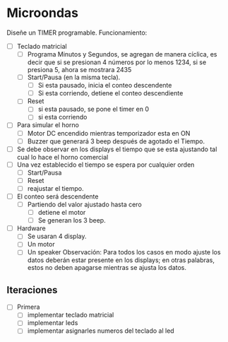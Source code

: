 # Microondas
Diseñe un TIMER programable. 
Funcionamiento: 
- [ ] Teclado matricial
  - [ ] Programa Minutos y Segundos, se agregan de manera cíclica, es decir que si se presionan 4 números por lo menos 1234, si se presiona 5, ahora se mostrara 2435
  - [ ] Start/Pausa (en la misma tecla). 
    - [ ] Si esta pausado, inicia el conteo descendente
    - [ ] Si esta corriendo, detiene el conteo descendiente
  - [ ] Reset
    - [ ] si esta pausado, se pone el timer en 0   
    - [ ] si esta corriendo
- [ ] Para simular el horno 
  - [ ] Motor DC encendido mientras temporizador esta en ON 
  - [ ] Buzzer que generará 3 beep después de agotado el Tiempo. 
- [ ] Se debe observar en los displays el tiempo que se esta ajustando tal cual lo hace el horno comercial 
- [ ] Una vez establecido el tiempo se espera por cualquier orden
  - [ ] Start/Pausa
  - [ ] Reset
  - [ ] reajustar el tiempo.
- [ ] El conteo será descendente
  - [ ] Partiendo del valor ajustado hasta cero 
    - [ ] detiene el motor
    - [ ] Se generan los 3 beep. 
- [ ] Hardware
  - [ ] Se usaran 4 display.
  - [ ] Un motor
  - [ ] Un speaker
Observación: Para todos los casos en modo ajuste los datos deberán estar presente en los displays; en otras 
palabras, estos no deben apagarse mientras se ajusta los datos.

## Iteraciones
- [ ] Primera
  - [ ] implementar teclado matricial
  - [ ] implementar leds
  - [ ] implementar asignarles numeros del teclado al led